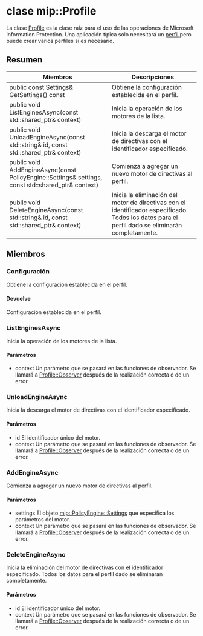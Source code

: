 # <a name="class-mipprofile"></a>clase mip::Profile 
La clase [Profile](#classmip_1_1_profile) es la clase raíz para el uso de las operaciones de Microsoft Information Protection. Una aplicación típica solo necesitará un [perfil ](#classmip_1_1_profile) pero puede crear varios perfiles si es necesario.
  
## <a name="summary"></a>Resumen
 Miembros                        | Descripciones                                
--------------------------------|---------------------------------------------
public const Settings& GetSettings() const  |  Obtiene la configuración establecida en el perfil.
public void ListEnginesAsync(const std::shared_ptr<void>& context)  |  Inicia la operación de los motores de la lista.
public void UnloadEngineAsync(const std::string& id, const std::shared_ptr<void>& context)  |  Inicia la descarga el motor de directivas con el identificador especificado.
public void AddEngineAsync(const PolicyEngine::Settings& settings, const std::shared_ptr<void>& context)  |  Comienza a agregar un nuevo motor de directivas al perfil.
public void DeleteEngineAsync(const std::string& id, const std::shared_ptr<void>& context)  |  Inicia la eliminación del motor de directivas con el identificador especificado. Todos los datos para el perfil dado se eliminarán completamente.
  
## <a name="members"></a>Miembros
  
### <a name="settings"></a>Configuración
Obtiene la configuración establecida en el perfil.
  
#### <a name="returns"></a>Devuelve
Configuración establecida en el perfil.
  
### <a name="listenginesasync"></a>ListEnginesAsync
Inicia la operación de los motores de la lista.
  
#### <a name="parameters"></a>Parámetros
* context Un parámetro que se pasará en las funciones de observador. 
Se llamará a [Profile::Observer](#classmip_1_1_profile_1_1_observer) después de la realización correcta o de un error.
  
### <a name="unloadengineasync"></a>UnloadEngineAsync
Inicia la descarga el motor de directivas con el identificador especificado.
  
#### <a name="parameters"></a>Parámetros
* id El identificador único del motor. 
* context Un parámetro que se pasará en las funciones de observador. 
Se llamará a [Profile::Observer](#classmip_1_1_profile_1_1_observer) después de la realización correcta o de un error.
  
### <a name="addengineasync"></a>AddEngineAsync
Comienza a agregar un nuevo motor de directivas al perfil.
  
#### <a name="parameters"></a>Parámetros
* settings El objeto [mip::PolicyEngine::Settings](#classmip_1_1_policy_engine_1_1_settings) que especifica los parámetros del motor. 
* context Un parámetro que se pasará en las funciones de observador. 
Se llamará a [Profile::Observer](#classmip_1_1_profile_1_1_observer) después de la realización correcta o de un error.
  
### <a name="deleteengineasync"></a>DeleteEngineAsync
Inicia la eliminación del motor de directivas con el identificador especificado. Todos los datos para el perfil dado se eliminarán completamente.
  
#### <a name="parameters"></a>Parámetros
* id El identificador único del motor. 
* context Un parámetro que se pasará en las funciones de observador. 
Se llamará a [Profile::Observer](#classmip_1_1_profile_1_1_observer) después de la realización correcta o de un error.